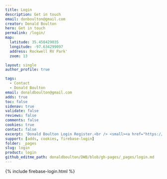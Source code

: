 ```yaml
---
title: Login
description: Get in touch
email: donboulton@gmail.com
creator: Donald Boulton
hero: Get in touch
permalink: /login/
map:
  latitude: 35.458429035
  longitude: -97.634299097
  address: Rockwell RV Park'
  zoom: 13

layout: single
author_profile: true

tags:
  - Contact
  - Donald Boulton
email: donaldboulton@gmail.com
adds: true
toc: false
sidenav: true
validate: false
reviews: false
comments: false
cookies: true
contact: false
excerpt: 'Donald Boulton Login Register.<br /> <small><a href="https://github.com/donaldboulton/DWB/">Jekyll Gulp Travis CI Build</a></small><br /><br /> {::nomarkdown}<iframe style="display: inline-block;" src="https://ghbtns.com/github-btn.html?user=donaldboulton&repo=DWB&type=star&count=true&size=large" frameborder="0" scrolling="0" width="160px" height="30px"></iframe> <iframe style="display: inline-block;" src="https://ghbtns.com/github-btn.html?user=donaldboulton&repo=DWB&type=fork&count=true&size=large" frameborder="0" scrolling="0" width="158px" height="30px"></iframe>{:/nomarkdown}'
support: [adds, cookies, firebase-login]
folder: _pages
slug: login
product: login
github_editme_path: donaldboulton/DWB/blob/gh-pages/_pages/login.md
---
```


{% include firebase-login.html %}